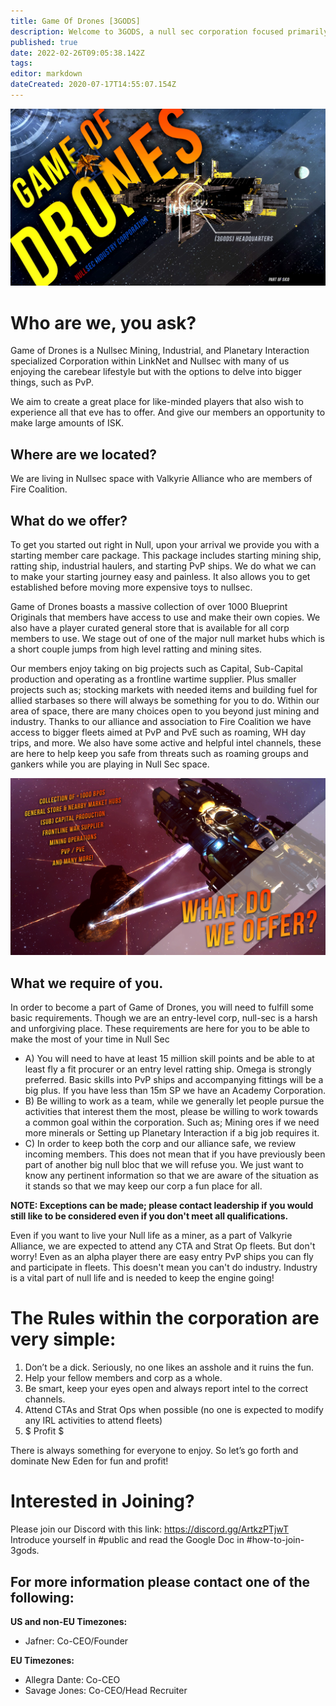 ```yaml
---
title: Game Of Drones [3GODS]
description: Welcome to 3GODS, a null sec corporation focused primarily on Industry and PvE.
published: true
date: 2022-02-26T09:05:38.142Z
tags: 
editor: markdown
dateCreated: 2020-07-17T14:55:07.154Z
---
```


![3gods_header_color_new.jpg](/3gods_header_color_new.jpg)
# Who are we, you ask?

Game of Drones is a Nullsec Mining, Industrial, and Planetary Interaction specialized Corporation within LinkNet and Nullsec with many of us enjoying the carebear lifestyle but with the options to delve into bigger things, such as PvP.

We aim to create a great place for like-minded players that also wish to experience all that eve has to offer. And give our members an opportunity to make large amounts of ISK.

## Where are we located?

We are living in Nullsec space with Valkyrie Alliance who are members of Fire Coalition.

## What do we offer?

To get you started out right in Null, upon your arrival we provide you with a starting member care package. This package includes starting mining ship, ratting ship, industrial haulers, and starting PvP ships. We do what we can to make your starting journey easy and painless. It also allows you to get established before moving more expensive toys to nullsec.

Game of Drones boasts a massive collection of over 1000 Blueprint Originals that members have access to use and make their own copies. We also have a player curated general store that is available for all corp members to use. We stage out of one of the major null market hubs which is a short couple jumps from high level ratting and mining sites.

Our members enjoy taking on big projects such as Capital, Sub-Capital production and operating as a frontline wartime supplier. Plus smaller projects such as; stocking markets with needed items and building fuel for allied starbases so there will always be something for you to do. Within our area of space, there are many choices open to you beyond just mining and industry. Thanks to our alliance and association to Fire Coalition we have access to bigger fleets aimed at PvP and PvE such as roaming, WH day trips, and more. We also have some active and helpful intel channels, these are here to help keep you safe from threats such as roaming groups and gankers while you are playing in Null Sec space.

![3gods_middlepage.jpg](/3gods_middlepage.jpg)

## What we require of you.

In order to become a part of Game of Drones, you will need to fulfill some basic requirements. Though we are an entry-level corp, null-sec is a harsh and unforgiving place. These requirements are here for you to be able to make the most of your time in Null Sec

- A) You will need to have at least 15 million skill points and be able to at least fly a fit procurer or an entry level ratting ship. Omega is strongly preferred. Basic skills into PvP ships and accompanying fittings will be a big plus. If you have less than 15m  SP we have an Academy Corporation.
- B) Be willing to work as a team, while we generally let people pursue the activities that interest them the most, please be willing to work towards a common goal within the corporation. Such as; Mining ores if we need more minerals or Setting up Planetary Interaction if a big job requires it. 
- C) In order to keep both the corp and our alliance safe, we review incoming members. This does not mean that if you have previously been part of another big null bloc that we will refuse you. We just want to know any pertinent information so that we are aware of the situation as it stands so that we may keep our corp a fun place for all.

**NOTE: Exceptions can be made; please contact leadership if you would still like to be considered even if you don't meet all qualifications.**

Even if you want to live your Null life as a miner, as a part of Valkyrie Alliance, we are expected to attend any CTA and Strat Op fleets. But don't worry! Even as an alpha player there are easy entry PvP ships you can fly and participate in fleets. This doesn't mean you can't do industry. Industry is a vital part of null life and is needed to keep the engine going!

# The Rules within the corporation are very simple:
1. Don’t be a dick. Seriously, no one likes an asshole and it ruins the fun.
1. Help your fellow members and corp as a whole.
1. Be smart, keep your eyes open and always report intel to the correct channels.
1. Attend CTAs and Strat Ops when possible (no one is expected to modify any IRL activities to attend fleets)
1. $ Profit $

There is always something for everyone to enjoy. So let’s go forth and dominate New Eden for fun and profit!

# Interested in Joining?

Please join our Discord with this link: https://discord.gg/ArtkzPTjwT 
Introduce yourself in #public and read the Google Doc in #how-to-join-3gods.

## For more information please contact one of the following:
**US and non-EU Timezones:**
- Jafner: Co-CEO/Founder

**EU Timezones:**
- Allegra Dante: Co-CEO
- Savage Jones: Co-CEO/Head Recruiter

